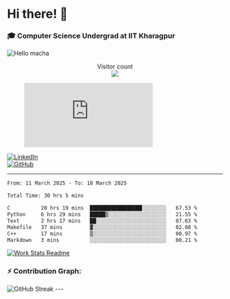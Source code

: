 # Hi there! 👋

### 🎓 Computer Science Undergrad at IIT Kharagpur

<img src="https://raw.githubusercontent.com/sagar-viradiya/sagar-viradiya/master/resources/banner.png" alt="Hello macha">

<p align="center"> 
  Visitor count<br>
  <img src="https://profile-counter.glitch.me/sesiii/count.svg" />
</p>

<figure><embed src="https://wakatime.com/share/@81d5e6c4-c575-43e6-9a9e-85ed25517f53/42cf003a-18dd-42ef-bded-df01146821f2.svg"></embed></figure>

[![LinkedIn](https://img.shields.io/badge/LinkedIn-0077B5?style=for-the-badge&logo=linkedin&logoColor=white)](https://www.linkedin.com/in/sesidadi)  
[![GitHub](https://img.shields.io/badge/GitHub-181717?style=for-the-badge&logo=github&logoColor=white)](https://github.com/sesiii)

---
<!--START_SECTION:waka-->

```txt
From: 11 March 2025 - To: 18 March 2025

Total Time: 30 hrs 5 mins

C          20 hrs 19 mins  █████████████████░░░░░░░░   67.53 %
Python     6 hrs 29 mins   █████▒░░░░░░░░░░░░░░░░░░░   21.55 %
Text       2 hrs 17 mins   ██░░░░░░░░░░░░░░░░░░░░░░░   07.63 %
Makefile   37 mins         ▓░░░░░░░░░░░░░░░░░░░░░░░░   02.08 %
C++        17 mins         ▒░░░░░░░░░░░░░░░░░░░░░░░░   00.97 %
Markdown   3 mins          ░░░░░░░░░░░░░░░░░░░░░░░░░   00.21 %
```

<!--END_SECTION:waka-->


[![Work Stats Readme](https://github.com/sesiii/sesiii/actions/workflows/main.yml/badge.svg)](https://github.com/sesiii/sesiii/actions/workflows/main.yml)

### ⚡ Contribution Graph:

<img src="https://streak-stats.demolab.com/?user=sesiii&theme=radical" alt="GitHub Streak" />
---

